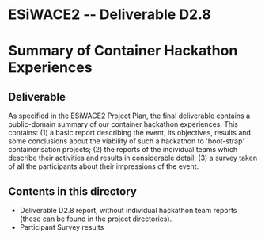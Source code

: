 # ESiWACE2 -- Deliverable D2.8
# Summary of Container Hackathon Experiences

## Deliverable

As specified in the ESiWACE2 Project Plan, the final deliverable contains a public-domain summary of our container hackathon experiences.  This contains: (1) a basic report describing the event, its objectives, results and some conclusions about the viability of such a hackathon to 'boot-strap' containerisation projects; (2) the reports of the individual teams which describe their activities and results in considerable detail; (3) a survey taken of all the participants about their impressions of the event.

## Contents in this directory

- Deliverable D2.8 report, without individual hackathon team reports (these can be found in the project directories).
- Participant Survey results 
